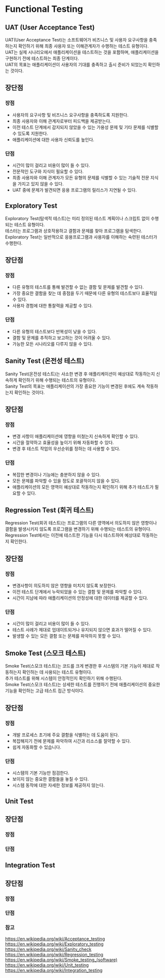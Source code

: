 # Functional Testing

## UAT (User Acceptance Test)
UAT(User Acceptance Test)는 소프트웨어가 비즈니스 및 사용자 요구사항을 충족하는지 확인하기 위해 최종 사용자 또는 이해관계자가 수행하는 테스트 유형이다.   
UAT는 실제 시나리오에서 애플리케이션을 테스트하는 것을 포함하며, 애플리케이션을 구현하기 전에 테스트하는 최종 단계이다.    
UAT의 목표는 애플리케이션이 사용자의 기대를 충족하고 출시 준비가 되었는지 확인하는 것이다.

## 장단점
### 장점
* 사용자의 요구사항 및 비즈니스 요구사항을 충족하도록 지원한다.
* 최종 사용자와 이해 관계자로부터 피드백을 제공받는다.
* 이전 테스트 단계에서 감지되지 않았을 수 있는 가용성 문제 및 기타 문제를 식별할 수 있도록 지원한다.
* 애플리케이션에 대한 사용자 신뢰도를 높인다.

### 단점
* 시간이 많이 걸리고 비용이 많이 들 수 있다.
* 전문적인 도구와 지식이 필요할 수 있다.
* 최종 사용자와 이해 관계자가 모든 유형의 문제를 식별할 수 있는 기술적 전문 지식을 가지고 있지 않을 수 있다.
* UAT 중에 문제가 발견되면 응용 프로그램의 릴리스가 지연될 수 있다.

## Exploratory Test
Exploratory Test(탐색적 테스트)는 미리 정의된 테스트 계획이나 스크립트 없이 수행되는 테스트 유형이다.   
테스터는 프로그램과 상호작용하고 결함과 문제를 찾아 프로그램을 탐색한다.   
Exploratory Test는 일반적으로 응용프로그램과 사용자를 이해하는 숙련된 테스터가 수행한다.

## 장단점
### 장점
* 다른 유형의 테스트를 통해 발견할 수 없는 결함 및 문제를 발견할 수 있다.
* 가장 중요한 결함을 찾는 데 중점을 두기 때문에 다른 유형의 테스트보다 효율적일 수 있다.
* 사용자 경험에 대한 통찰력을 제공할 수 있다.

### 단점
* 다른 유형의 테스트보다 반복성이 낮을 수 있다.
* 결함 및 문제를 추적하고 보고하는 것이 어려울 수 있다.
* 가능한 모든 시나리오를 다루지 않을 수 있다.

## Sanity Test (온전성 테스트)
Sanity Test(온전성 테스트)는 사소한 변경 후 애플리케이션이 예상대로 작동하는지 신속하게 확인하기 위해 수행되는 테스트의 유형이다.  
Sanity Test의 목표는 애플리케이션의 가장 중요한 기능이 변경된 후에도 계속 작동하는지 확인하는 것이다.

## 장단점
### 장점
* 변경 사항이 애플리케이션에 영향을 미쳤는지 신속하게 확인할 수 있다.
* 시간을 절약하고 효율성을 높이기 위해 자동화할 수 있다.
* 변경 후 테스트 작업의 우선순위를 정하는 데 사용할 수 있다.

### 단점
* 복잡한 변경이나 기능에는 충분하지 않을 수 있다.
* 모든 문제를 파악할 수 있을 정도로 포괄적이지 않을 수 있다.
* 애플리케이션의 모든 영역이 예상대로 작동하는지 확인하기 위해 추가 테스트가 필요할 수 있다.

## Regression Test (회귀 테스트)
Regression Test(회귀 테스트)는 프로그램의 다른 영역에서 의도하지 않은 영향이나 결함을 발생시키지 않도록 프로그램을 변경하기 위해 수행되는 테스트의 유형이다. 
Regression Test에서는 이전에 테스트한 기능을 다시 테스트하여 예상대로 작동하는지 확인한다.

## 장단점
### 장점
* 변경사항이 의도하지 않은 영향을 미치지 않도록 보장한다.
* 이전 테스트 단계에서 누락되었을 수 있는 결함 및 문제를 파악할 수 있다.
* 시간이 지남에 따라 애플리케이션의 안정성에 대한 데이터를 제공할 수 있다.

### 단점
* 시간이 많이 걸리고 비용이 많이 들 수 있다.
* 테스트 사례가 제대로 업데이트되거나 유지되지 않으면 효과가 떨어질 수 있다.
* 발생할 수 있는 모든 결함 또는 문제를 파악하지 못할 수 있다.

## Smoke Test (스모크 테스트)
Smoke Test(스모크 테스트)는 코드를 크게 변경한 후 시스템의 기본 기능이 제대로 작동하는지 확인하는 데 사용되는 테스트 유형이다.   
추가 테스트를 위해 시스템이 안정적인지 확인하기 위해 수행된다.    
Smoke Test(스모크 테스트)는 상세한 테스트를 진행하기 전에 애플리케이션의 중요한 기능을 확인하는 고급 테스트 접근 방식이다.

## 장단점
### 장점
* 개발 프로세스 초기에 주요 결함을 식별하는 데 도움이 된다.
* 복잡해지기 전에 문제를 파악하여 시간과 리소스를 절약할 수 있다.
* 쉽게 자동화할 수 있습니다.

### 단점
* 시스템의 기본 기능만 점검한다.
* 보이지 않는 중요한 결함들을 놓칠 수 있다.
* 시스템 동작에 대한 자세한 정보를 제공하지 않는다.


## Unit Test

## 장단점
### 장점
### 단점

## Integration Test

## 장단점
### 장점
### 단점

### 참고
https://en.wikipedia.org/wiki/Acceptance_testing   
https://en.wikipedia.org/wiki/Exploratory_testing   
https://en.wikipedia.org/wiki/Sanity_check   
https://en.wikipedia.org/wiki/Regression_testing   
https://en.wikipedia.org/wiki/Smoke_testing_(software)    
https://en.wikipedia.org/wiki/Unit_testing    
https://en.wikipedia.org/wiki/Integration_testing    
